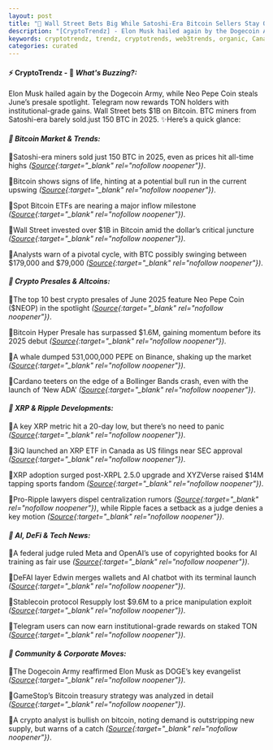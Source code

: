 ```yaml
---
layout: post
title: "🌇 Wall Street Bets Big While Satoshi-Era Bitcoin Sellers Stay Quiet"
description: "[CryptoTrendz] - Elon Musk hailed again by the Dogecoin Army, while Neo Pepe Coin steals June’s presale spotlight. Telegram now rewards TON holders with institutional-grade gains. Wall Street bets $1B on Bitcoin. BTC miners from Satoshi-era barely sold.just 150 BTC in 2025."
keywords: cryptotrendz, trendz, cryptotrends, web3trends, organic, Canada, Bitcoin, Market, SEC, BTC, DOGE, Crypto, Musk, Binance, AI, XRP, Analyst, Elon, Pepe
categories: curated
---
```


#### ⚡ CryptoTrendz - 📌 *What's Buzzing?:*

Elon Musk hailed again by the Dogecoin Army, while Neo Pepe Coin steals June’s presale spotlight. Telegram now rewards TON holders with institutional-grade gains. Wall Street bets $1B on Bitcoin. BTC miners from Satoshi-era barely sold.just 150 BTC in 2025. ✨Here’s a quick glance:


#### *🔖 Bitcoin Market & Trends:*  

🔹Satoshi-era miners sold just 150 BTC in 2025, even as prices hit all-time highs *([Source](https://s.avyag.com/slhn){:target="_blank" rel="nofollow noopener"})*.  

🔹Bitcoin shows signs of life, hinting at a potential bull run in the current upswing *([Source](https://s.avyag.com/82ql){:target="_blank" rel="nofollow noopener"})*.  

🔹Spot Bitcoin ETFs are nearing a major inflow milestone *([Source](https://s.avyag.com/tozc){:target="_blank" rel="nofollow noopener"})*.  

🔹Wall Street invested over $1B in Bitcoin amid the dollar’s critical juncture *([Source](https://s.avyag.com/iv7t){:target="_blank" rel="nofollow noopener"})*.  

🔹Analysts warn of a pivotal cycle, with BTC possibly swinging between $179,000 and $79,000 *([Source](https://s.avyag.com/cpum){:target="_blank" rel="nofollow noopener"})*.  

#### *🔖 Crypto Presales & Altcoins:*  

🔹The top 10 best crypto presales of June 2025 feature Neo Pepe Coin ($NEOP) in the spotlight *([Source](https://s.avyag.com/2vxl){:target="_blank" rel="nofollow noopener"})*.  

🔹Bitcoin Hyper Presale has surpassed $1.6M, gaining momentum before its 2025 debut *([Source](https://s.avyag.com/ji5x){:target="_blank" rel="nofollow noopener"})*.  

🔹A whale dumped 531,000,000 PEPE on Binance, shaking up the market *([Source](https://s.avyag.com/oir2){:target="_blank" rel="nofollow noopener"})*.  

🔹Cardano teeters on the edge of a Bollinger Bands crash, even with the launch of ‘New ADA’ *([Source](https://s.avyag.com/vnb2){:target="_blank" rel="nofollow noopener"})*.  

#### *🔖 XRP & Ripple Developments:*  

🔹A key XRP metric hit a 20-day low, but there’s no need to panic *([Source](https://s.avyag.com/t4rq){:target="_blank" rel="nofollow noopener"})*.  

🔹3iQ launched an XRP ETF in Canada as US filings near SEC approval *([Source](https://s.avyag.com/o48t){:target="_blank" rel="nofollow noopener"})*.  

🔹XRP adoption surged post-XRPL 2.5.0 upgrade and XYZVerse raised $14M tapping sports fandom *([Source](https://s.avyag.com/dgz0){:target="_blank" rel="nofollow noopener"})*.  

🔹Pro-Ripple lawyers dispel centralization rumors *([Source](https://s.avyag.com/09kd){:target="_blank" rel="nofollow noopener"})*, while Ripple faces a setback as a judge denies a key motion *([Source](https://s.avyag.com/3qdt){:target="_blank" rel="nofollow noopener"})*.  

#### *🔖 AI, DeFi & Tech News:*  

🔹A federal judge ruled Meta and OpenAI’s use of copyrighted books for AI training as fair use *([Source](https://s.avyag.com/emcb){:target="_blank" rel="nofollow noopener"})*.  

🔹DeFAI layer Edwin merges wallets and AI chatbot with its terminal launch *([Source](https://s.avyag.com/fmqj){:target="_blank" rel="nofollow noopener"})*.  

🔹Stablecoin protocol Resupply lost $9.6M to a price manipulation exploit *([Source](https://s.avyag.com/3aw4){:target="_blank" rel="nofollow noopener"})*.  

🔹Telegram users can now earn institutional-grade rewards on staked TON *([Source](https://s.avyag.com/93db){:target="_blank" rel="nofollow noopener"})*.  

#### *🔖 Community & Corporate Moves:*  

🔹The Dogecoin Army reaffirmed Elon Musk as DOGE’s key evangelist *([Source](https://s.avyag.com/n9pt){:target="_blank" rel="nofollow noopener"})*.  

🔹GameStop’s Bitcoin treasury strategy was analyzed in detail *([Source](https://s.avyag.com/okcp){:target="_blank" rel="nofollow noopener"})*.  

🔹A crypto analyst is bullish on bitcoin, noting demand is outstripping new supply, but warns of a catch *([Source](https://s.avyag.com/jtul){:target="_blank" rel="nofollow noopener"})*.
